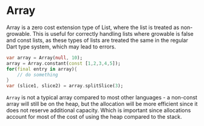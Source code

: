 # Array

Array is a zero cost extension type of List, where the list is treated as non-growable. This is useful for correctly handling lists where growable is false and const lists, as these types of lists are treated the same in the regular Dart type system, which may lead to errors.
```dart
var array = Array(null, 10);
array = Array.constant(const [1,2,3,4,5]);
for(final entry in array){
    // do something
}
var (slice1, slice2) = array.splitSlice(3);
```
`Array` is not a typical array compared to most other languages - a non-const array will still be on the heap, but the allocation will be more efficient since it does not reserve additional capacity. Which is important since allocations account for most of the cost of using the heap compared to the stack.